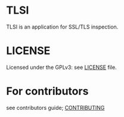 # TLSI
TLSI is an application for SSL/TLS inspection.

# LICENSE
Licensed under the GPLv3: see [LICENSE](./LICENSE.md) file.

# For contributors
see contributors guide; [CONTRIBUTING](./CONTRIBUTING.md)